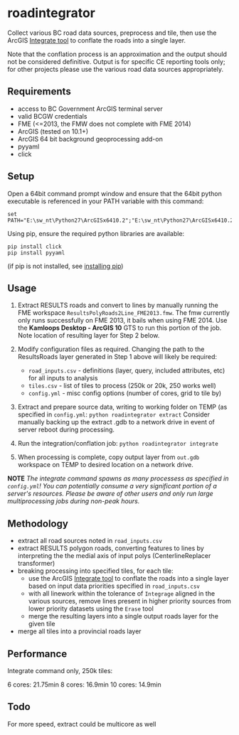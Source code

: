 # roadintegrator

Collect various BC road data sources, preprocess and tile, then use the ArcGIS [Integrate tool](http://resources.arcgis.com/en/help/main/10.2/index.html#//00170000002s000000) to conflate the roads into a single layer.

Note that the conflation process is an approximation and the output should not be considered definitive. Output is for specific CE reporting tools only; for other projects please use the various road data sources appropriately.

## Requirements

- access to BC Government ArcGIS terminal server
- valid BCGW credentials
- FME (<=2013, the FMW does not complete with FME 2014)
- ArcGIS (tested on 10.1+)
- ArcGIS 64 bit background geoprocessing add-on
- pyyaml
- click

## Setup

Open a 64bit command prompt window and ensure that the 64bit python executable is referenced in your PATH variable with this command:
```
set PATH="E:\sw_nt\Python27\ArcGISx6410.2";"E:\sw_nt\Python27\ArcGISx6410.2\Scripts";%PATH%
```
Using pip, ensure the required python libraries are available:
```
pip install click
pip install pyyaml
```
(if pip is not installed, see [installing pip](https://pip.pypa.io/en/stable/installing/))

## Usage

1. Extract RESULTS roads and convert to lines by manually running the FME workspace `ResultsPolyRoads2Line_FME2013.fmw`. The fmw currently only runs successfully on FME 2013, it bails when using FME 2014. Use the **Kamloops Desktop - ArcGIS 10** GTS to run this portion of the job. Note location of resulting layer for Step 2 below.

2. Modify configuration files as required. Changing the path to the ResultsRoads layer generated in Step 1 above will likely be required:
    - `road_inputs.csv` - definitions (layer, query, included attributes, etc) for all inputs to analysis
    - `tiles.csv` - list of tiles to process (250k or 20k, 250 works well)
    - `config.yml` - misc config options (number of cores, grid to tile by)

3. Extract and prepare source data, writing to working folder on TEMP (as specified in `config.yml`:
`python roadintegrator extract`
Consider manually backing up the extract .gdb to a network drive in event of server reboot during processing.

5. Run the integration/conflation job:
`python roadintegrator integrate`

6. When processing is complete, copy output layer from `out.gdb` workspace on TEMP to desired location on a network drive.

**NOTE** *The integrate command spawns as many processess as specified in `config.yml`! You can potentially consume a very significant portion of a server's resources. Please be aware of other users and only run large multiprocessing jobs during non-peak hours.*

## Methodology

- extract all road sources noted in `road_inputs.csv`
- extract RESULTS polygon roads, converting features to lines by interpreting the the medial axis of input polys (CenterlineReplacer transformer)
- breaking processing into specified tiles, for each tile:
    + use the ArcGIS [Integrate tool](http://resources.arcgis.com/en/help/main/10.2/index.html#//00170000002s000000) to conflate the roads into a single layer based on input data priorities specified in `road_inputs.csv`
    + with all linework within the tolerance of `Integrage` aligned in the various sources, remove lines present in higher priority sources from lower priority datasets using the `Erase` tool
    + merge the resulting layers into a single output roads layer for the given tile
- merge all tiles into a provincial roads layer

## Performance

Integrate command only, 250k tiles:

6 cores: 21.75min
8 cores: 16.9min
10 cores: 14.9min

## Todo

For more speed, extract could be multicore as well



